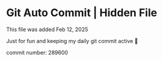 # Git Auto Commit | Hidden File

This file was added Feb 12, 2025

Just for fun and keeping my daily git commit active 🤪

commit number: 289600

